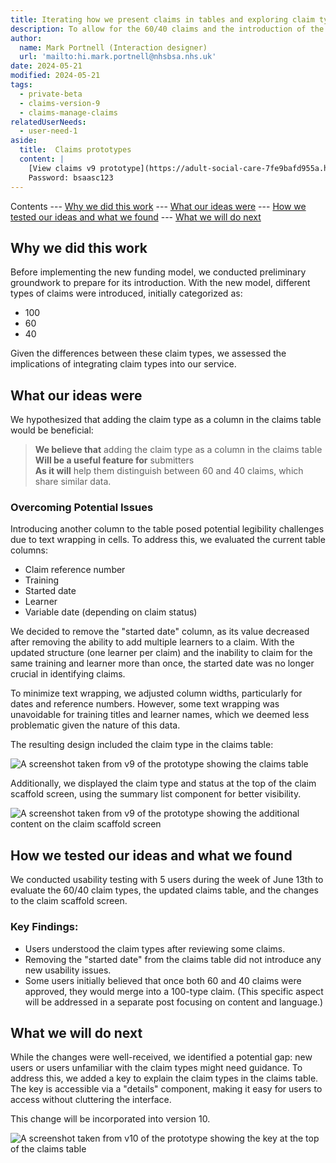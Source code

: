 ```yaml
---
title: Iterating how we present claims in tables and exploring claim types
description: To allow for the 60/40 claims and the introduction of the claim type concept we iterated the claims tables.
author:
  name: Mark Portnell (Interaction designer)
  url: 'mailto:hi.mark.portnell@nhsbsa.nhs.uk'
date: 2024-05-21
modified: 2024-05-21
tags:
  - private-beta
  - claims-version-9
  - claims-manage-claims
relatedUserNeeds:
  - user-need-1
aside:
  title:  Claims prototypes
  content: |
    [View claims v9 prototype](https://adult-social-care-7fe9bafd955a.herokuapp.com/claims/prototypes/design/v9/) 
    Password: bsaasc123
---
```


Contents
--- [Why we did this work](#why-we-did-this-work)
--- [What our ideas were](#what-our-ideas-were)
--- [How we tested our ideas and what we found](#how-we-tested-our-ideas-and-what-we-found)
--- [What we will do next](#what-we-will-do-next)

## Why we did this work

Before implementing the new funding model, we conducted preliminary groundwork to prepare for its introduction. With the new model, different types of claims were introduced, initially categorized as:
- 100
- 60
- 40

Given the differences between these claim types, we assessed the implications of integrating claim types into our service.

## What our ideas were

We hypothesized that adding the claim type as a column in the claims table would be beneficial:

> **We believe that** adding the claim type as a column in the claims table  
> **Will be a useful feature for** submitters  
> **As it will** help them distinguish between 60 and 40 claims, which share similar data.

### Overcoming Potential Issues

Introducing another column to the table posed potential legibility challenges due to text wrapping in cells. To address this, we evaluated the current table columns:

- Claim reference number
- Training
- Started date
- Learner
- Variable date (depending on claim status)

We decided to remove the "started date" column, as its value decreased after removing the ability to add multiple learners to a claim. With the updated structure (one learner per claim) and the inability to claim for the same training and learner more than once, the started date was no longer crucial in identifying claims.

To minimize text wrapping, we adjusted column widths, particularly for dates and reference numbers. However, some text wrapping was unavoidable for training titles and learner names, which we deemed less problematic given the nature of this data.

The resulting design included the claim type in the claims table:

![A screenshot taken from v9 of the prototype showing the claims table](v9-claims-table.png "The addition of claim type to the claims table in v9")

Additionally, we displayed the claim type and status at the top of the claim scaffold screen, using the summary list component for better visibility.

![A screenshot taken from v9 of the prototype showing the additional content on the claim scaffold screen](claim-summary.png "The additional content at the top of the claim scaffold screen in v9")

## How we tested our ideas and what we found

We conducted usability testing with 5 users during the week of June 13th to evaluate the 60/40 claim types, the updated claims table, and the changes to the claim scaffold screen.

### Key Findings:

- Users understood the claim types after reviewing some claims.
- Removing the "started date" from the claims table did not introduce any new usability issues.
- Some users initially believed that once both 60 and 40 claims were approved, they would merge into a 100-type claim. (This specific aspect will be addressed in a separate post focusing on content and language.)

## What we will do next

While the changes were well-received, we identified a potential gap: new users or users unfamiliar with the claim types might need guidance. To address this, we added a key to explain the claim types in the claims table. The key is accessible via a "details" component, making it easy for users to access without cluttering the interface.

This change will be incorporated into version 10.

![A screenshot taken from v10 of the prototype showing the key at the top of the claims table](claim-summary.png "The key at the top of the claims table in v10")
